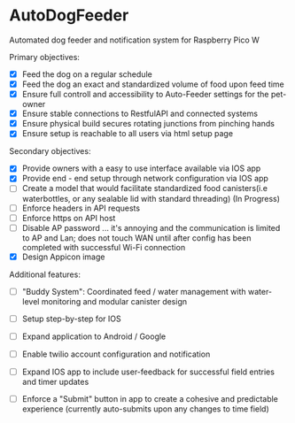 # AutoDogFeeder
Automated dog feeder and notification system for Raspberry Pico W

Primary objectives: 
- [x] Feed the dog on a regular schedule
- [x] Feed the dog an exact and standardized volume of food upon feed time
- [x] Ensure full controll and accessibility to Auto-Feeder settings for the pet-owner
- [x] Ensure stable connections to RestfulAPI and connected systems
- [x] Ensure physical build secures rotating junctions from pinching hands
- [x] Ensure setup is reachable to all users via html setup page

Secondary objectives:
- [x] Provide owners with a easy to use interface available via IOS app
- [x] Provide end - end setup through network configuration via IOS app
- [ ] Create a model that would facilitate standardized food canisters(i.e waterbottles, or any sealable lid with standard threading) (In Progress)
- [ ] Enforce headers in API requests
- [ ] Enforce https on API host
- [ ] Disable AP password ... it's annoying and the communication is limited to AP and Lan; does not touch WAN until after config has been completed with successful Wi-Fi connection
- [x] Design Appicon image

Additional features:
- [ ] "Buddy System": Coordinated feed / water management with water-level monitoring and modular canister design
- [ ] Setup step-by-step for IOS
- [ ] Expand application to Android / Google
- [ ] Enable twilio account configuration and notification
- [ ] Expand IOS app to include user-feedback for successful field entries and timer updates
- [ ] Enforce a "Submit" button in app to create a cohesive and predictable experience (currently auto-submits upon any changes to time field)



